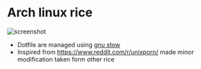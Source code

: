 # Arch linux rice

![screenshot](https://github.com/user-attachments/assets/ec16eeef-bfd2-4045-8ff9-d74bd76348d3)

- Dotfile are managed using [gnu stow](https://www.gnu.org/software/stow/manual/stow.html)
- Inspired from <a>https://www.reddit.com/r/unixporn/</a> made minor modification taken form other rice
